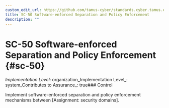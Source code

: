 ```yaml
---
custom_edit_url: https://github.com/tamus-cyber/standards.cyber.tamus.edu/tree/main/static/content/tamus.edu/TAMUS_profile.xml
title: SC-50 Software-enforced Separation and Policy Enforcement
description: ""
---
```


# SC-50 Software-enforced Separation and Policy Enforcement {#sc-50}

_Implementation Level_: organization_Implementation Level_: system_Contributes to Assurance_: true### Control

Implement software-enforced separation and policy enforcement mechanisms between [Assignment: security domains].

